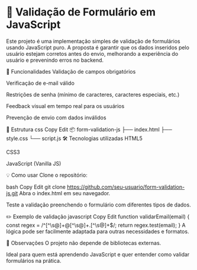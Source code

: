 # 🧪 Validação de Formulário em JavaScript

Este projeto é uma implementação simples de validação de formulários usando JavaScript puro. A proposta é garantir que os dados inseridos pelo usuário estejam corretos antes do envio, melhorando a experiência do usuário e prevenindo erros no backend.

🚀 Funcionalidades
Validação de campos obrigatórios

Verificação de e-mail válido

Restrições de senha (mínimo de caracteres, caracteres especiais, etc.)

Feedback visual em tempo real para os usuários

Prevenção de envio com dados inválidos

📁 Estrutura
css
Copy
Edit
📦 form-validation-js
├── index.html
├── style.css
└── script.js
🛠 Tecnologias utilizadas
HTML5

CSS3

JavaScript (Vanilla JS)

💡 Como usar
Clone o repositório:

bash
Copy
Edit
git clone https://github.com/seu-usuario/form-validation-js.git
Abra o index.html em seu navegador.

Teste a validação preenchendo o formulário com diferentes tipos de dados.

✏️ Exemplo de validação
javascript
Copy
Edit
function validarEmail(email) {
  const regex = /^[^\s@]+@[^\s@]+\.[^\s@]+$/;
  return regex.test(email);
}
A lógica pode ser facilmente adaptada para outras necessidades e formatos.

📌 Observações
O projeto não depende de bibliotecas externas.

Ideal para quem está aprendendo JavaScript e quer entender como validar formulários na prática.

